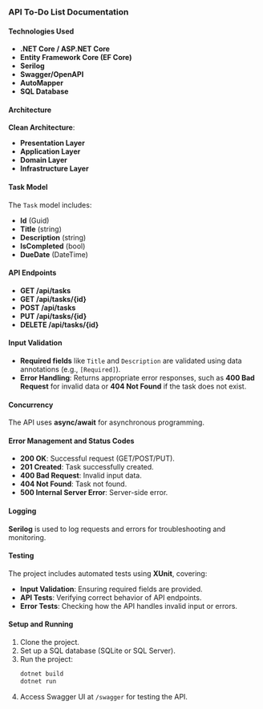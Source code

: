 ### **API To-Do List Documentation**


#### **Technologies Used**
- **.NET Core / ASP.NET Core**
- **Entity Framework Core (EF Core)**
- **Serilog**
- **Swagger/OpenAPI**
- **AutoMapper**
- **SQL Database**

#### **Architecture**
**Clean Architecture**:
- **Presentation Layer**
- **Application Layer**
- **Domain Layer**
- **Infrastructure Layer**

#### **Task Model**
The `Task` model includes:
- **Id** (Guid)
- **Title** (string)
- **Description** (string)
- **IsCompleted** (bool)
- **DueDate** (DateTime)

#### **API Endpoints**
- **GET /api/tasks**
- **GET /api/tasks/{id}**
- **POST /api/tasks**
- **PUT /api/tasks/{id}**
- **DELETE /api/tasks/{id}**

#### **Input Validation**
- **Required fields** like `Title` and `Description` are validated using data annotations (e.g., `[Required]`).
- **Error Handling**: Returns appropriate error responses, such as **400 Bad Request** for invalid data or **404 Not Found** if the task does not exist.

#### **Concurrency**
The API uses **async/await** for asynchronous programming.

#### **Error Management and Status Codes**
- **200 OK**: Successful request (GET/POST/PUT).
- **201 Created**: Task successfully created.
- **400 Bad Request**: Invalid input data.
- **404 Not Found**: Task not found.
- **500 Internal Server Error**: Server-side error.

#### **Logging**
**Serilog** is used to log requests and errors for troubleshooting and monitoring.

#### **Testing**
The project includes automated tests using **XUnit**, covering:
- **Input Validation**: Ensuring required fields are provided.
- **API Tests**: Verifying correct behavior of API endpoints.
- **Error Tests**: Checking how the API handles invalid input or errors.

#### **Setup and Running**
1. Clone the project.
2. Set up a SQL database (SQLite or SQL Server).
3. Run the project:
   ```bash
   dotnet build
   dotnet run
   ```
4. Access Swagger UI at `/swagger` for testing the API.